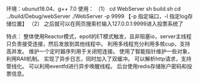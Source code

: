环境：ubunut18.04、g++ 7.0
使用：
（1）
cd WebServer
sh build.sh
cd ../build/Debug/webServer
./WebServer -p 9999  【-p 指定端口，-l 指定log存储位置】
（2）
之后就可以在网页搜索栏输入127.0.0.1:9999进入投票系统了

特点：
整体使用Reactor模式，epoll的ET模式触发，且非阻塞io，server主线程只负责接受连接，然后发放到其他线程中。
利用多线程充分利用多核cup，支持高并发。
维护一个定时器序列用于关闭短连接。
使用了智能指针维护一些对象，利用RAII机制。
实现了异步日志，同时加入了双缓冲。
可以解析http请求，支持管线化。
可以利用eventfd进行异步唤醒线程。
后台使用redis存储账户密码和投票信息。

